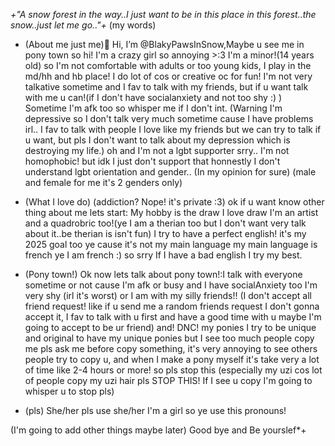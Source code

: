 *+"A snow forest in the way..I just want to be in this place in this forest..the snow..just let me go.."+* (my words)

-  (About me just me)👋 Hi, I’m @BlakyPawsInSnow,Maybe u see me in pony town so hi! I'm a crazy girl so annoying >:3 I'm a minor!(14 years old) so I'm not comfortable with adults or too young kids, I play in the md/hh and hb place! 
I do lot of cos or creative oc for fun! I'm not very talkative sometime and I fav to talk with my friends, but if u want talk with me u can!(if I don't have socialanxiety and not too shy :) ) Sometime I'm afk too
so whisper me if I don't int.
(Warning I'm depressive so I don't talk very much sometime cause I have problems irl.. I fav to talk with people I love like my friends
but we can try to talk if u want, but pls I don't want to talk about my depression which is destroying my life.) oh and I'm not a lgbt supporter srry.. I'm not homophobic! but
idk I just don't support that honnestly I don't understand lgbt orientation and gender.. (In my opinion for sure) (male and female for me it's 2 genders only)

- (What I love do) (addiction? Nope! it's private :3) ok if u want know other thing about me lets start: My hobby is the draw I love draw I'm an artist and a quadrobric too!(ye I am a therian too but I don't want very talk about it..be therian is isn't fun)
I try to have a perfect english! it's my 2025 goal too ye cause it's not my main language my main language is french ye I am french :) so srry If I have a bad english I try my best.
  
-  (Pony town!) Ok now lets talk about pony town!:I talk with everyone sometime or not cause I'm afk or busy and I have socialAnxiety too I'm very shy (irl it's worst) or I am with my silly friends!! (I don't accept all friend request!
like if u send me a random friends request I don't gonna accept it, I fav to talk with u first and have a good time with u maybe I'm going to accept to be ur friend)
  and! DNC! my ponies I try to be unique and original to have my unique ponies but I see too much people copy me 
pls ask me before copy something, it's very annoying to see others people try to copy u, and when I make a pony myself it's take very a lot of time like 2-4 hours or more! so pls stop this (especially
my uzi cos lot of people copy my uzi hair pls STOP THIS! If I see u copy I'm going to whisper u to stop pls)

-  (pls) She/her pls use she/her I'm a girl so ye use this pronouns!

(I'm going to add other things maybe later) Good bye and Be yourslef*+
